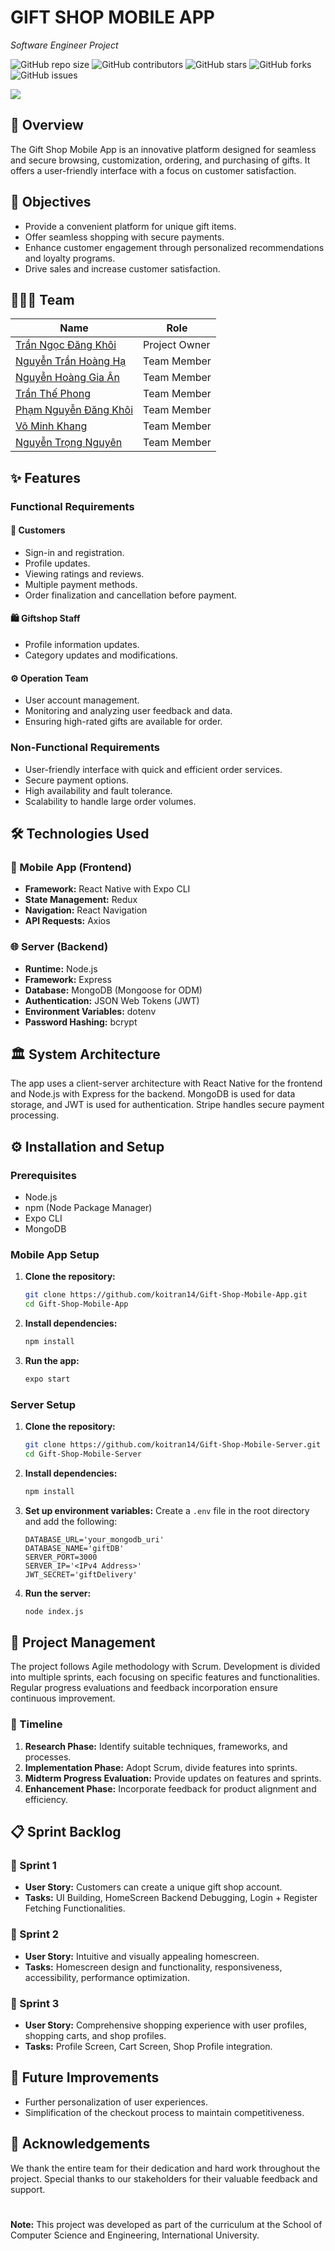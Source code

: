 
# GIFT SHOP MOBILE APP
_Software Engineer Project_


![GitHub repo size](https://img.shields.io/github/repo-size/koitran14/Gift-Shop-Mobile-App)
![GitHub contributors](https://img.shields.io/github/contributors/koitran14/Gift-Shop-Mobile-App)
![GitHub stars](https://img.shields.io/github/stars/koitran14/Gift-Shop-Mobile-App?style=social)
![GitHub forks](https://img.shields.io/github/forks/koitran14/Gift-Shop-Mobile-App?style=social)
![GitHub issues](https://img.shields.io/github/issues/koitran14/Gift-Shop-Mobile-App)

![](/thumbnail.png)

## 📜 Overview
The Gift Shop Mobile App is an innovative platform designed for seamless and secure browsing, customization, ordering, and purchasing of gifts. It offers a user-friendly interface with a focus on customer satisfaction.

## 🎯 Objectives
- Provide a convenient platform for unique gift items.
- Offer seamless shopping with secure payments.
- Enhance customer engagement through personalized recommendations and loyalty programs.
- Drive sales and increase customer satisfaction.

## 🧑‍🤝‍🧑 Team

| Name                                                                 | Role           |
|----------------------------------------------------------------------|----------------|
| [Trần Ngọc Đăng Khôi](https://github.com/koitran14)                  | Project Owner  |
| [Nguyễn Trần Hoàng Hạ](https://github.com/hahoang03)         | Team Member    |
| [Nguyễn Hoàng Gia Ân](https://github.com/annguyen0512)           | Team Member    |
| [Trần Thế Phong](https://github.com/ChaoZiK)                    | Team Member    |
| [Phạm Nguyễn Đăng Khôi](https://github.com/dangkhoi3107)       | Team Member    |
| [Võ Minh Khang](https://github.com/leaser019)                      | Team Member    |
| [Nguyễn Trọng Nguyên](https://github.com/JetBlack219)          | Team Member    |

## ✨ Features
### Functional Requirements
#### 👤 Customers
- Sign-in and registration.
- Profile updates.
- Viewing ratings and reviews.
- Multiple payment methods.
- Order finalization and cancellation before payment.

#### 🛍️ Giftshop Staff
- Profile information updates.
- Category updates and modifications.

#### ⚙️ Operation Team
- User account management.
- Monitoring and analyzing user feedback and data.
- Ensuring high-rated gifts are available for order.

### Non-Functional Requirements
- User-friendly interface with quick and efficient order services.
- Secure payment options.
- High availability and fault tolerance.
- Scalability to handle large order volumes.

## 🛠️ Technologies Used
### 📱 Mobile App (Frontend)
- **Framework:** React Native with Expo CLI
- **State Management:** Redux
- **Navigation:** React Navigation
- **API Requests:** Axios

### 🌐 Server (Backend)
- **Runtime:** Node.js
- **Framework:** Express
- **Database:** MongoDB (Mongoose for ODM)
- **Authentication:** JSON Web Tokens (JWT)
- **Environment Variables:** dotenv
- **Password Hashing:** bcrypt

## 🏛️ System Architecture
The app uses a client-server architecture with React Native for the frontend and Node.js with Express for the backend. MongoDB is used for data storage, and JWT is used for authentication. Stripe handles secure payment processing.

## ⚙️ Installation and Setup

### Prerequisites
- Node.js
- npm (Node Package Manager)
- Expo CLI
- MongoDB

### Mobile App Setup
1. **Clone the repository:**
   ```bash
   git clone https://github.com/koitran14/Gift-Shop-Mobile-App.git
   cd Gift-Shop-Mobile-App
   ```

2. **Install dependencies:**
   ```bash
   npm install
   ```

3. **Run the app:**
   ```bash
   expo start
   ```

### Server Setup
1. **Clone the repository:**
   ```bash
   git clone https://github.com/koitran14/Gift-Shop-Mobile-Server.git
   cd Gift-Shop-Mobile-Server
   ```

2. **Install dependencies:**
   ```bash
   npm install
   ```

3. **Set up environment variables:**
   Create a `.env` file in the root directory and add the following:
   ```
   DATABASE_URL='your_mongodb_uri'
   DATABASE_NAME='giftDB'
   SERVER_PORT=3000
   SERVER_IP='<IPv4 Address>'
   JWT_SECRET='giftDelivery'
   ```

4. **Run the server:**
   ```bash
   node index.js
   ```

## 📅 Project Management
The project follows Agile methodology with Scrum. Development is divided into multiple sprints, each focusing on specific features and functionalities. Regular progress evaluations and feedback incorporation ensure continuous improvement.

### 📅 Timeline
1. **Research Phase:** Identify suitable techniques, frameworks, and processes.
2. **Implementation Phase:** Adopt Scrum, divide features into sprints.
3. **Midterm Progress Evaluation:** Provide updates on features and sprints.
4. **Enhancement Phase:** Incorporate feedback for product alignment and efficiency.

## 📋 Sprint Backlog
### 🏃 Sprint 1
- **User Story:** Customers can create a unique gift shop account.
- **Tasks:** UI Building, HomeScreen Backend Debugging, Login + Register Fetching Functionalities.

### 🏃 Sprint 2
- **User Story:** Intuitive and visually appealing homescreen.
- **Tasks:** Homescreen design and functionality, responsiveness, accessibility, performance optimization.

### 🏃 Sprint 3
- **User Story:** Comprehensive shopping experience with user profiles, shopping carts, and shop profiles.
- **Tasks:** Profile Screen, Cart Screen, Shop Profile integration.

## 🚀 Future Improvements
- Further personalization of user experiences.
- Simplification of the checkout process to maintain competitiveness.

## 🙏 Acknowledgements
We thank the entire team for their dedication and hard work throughout the project. Special thanks to our stakeholders for their valuable feedback and support.

#
**Note:** This project was developed as part of the curriculum at the School of Computer Science and Engineering, International University.
